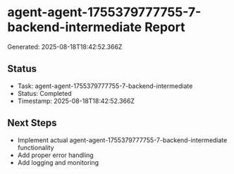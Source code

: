 # agent-agent-1755379777755-7-backend-intermediate Report

Generated: 2025-08-18T18:42:52.366Z

## Status
- Task: agent-agent-1755379777755-7-backend-intermediate
- Status: Completed
- Timestamp: 2025-08-18T18:42:52.366Z

## Next Steps
- Implement actual agent-agent-1755379777755-7-backend-intermediate functionality
- Add proper error handling
- Add logging and monitoring
